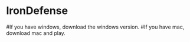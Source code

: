 # IronDefense

#If you have windows, download the windows version.
#If you have mac, download mac and play.
